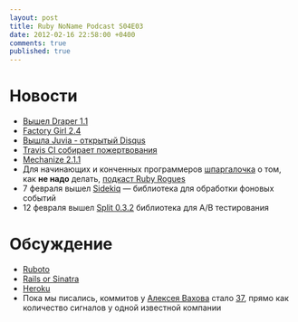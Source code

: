 ```yaml
---
layout: post
title: Ruby NoName Podcast S04E03
date: 2012-02-16 22:58:00 +0400
comments: true
published: true
---
```

# Новости

* [Вышел Draper 1.1](https://github.com/jcasimir/draper)
* [Factory Girl 2.4](http://robots.thoughtbot.com/post/15781666382/factory-girl-2-4-goes-meta)
* [Вышла Juvia - открытый Disqus](https://github.com/phusion/juvia)
* [Travis CI собирает пожертвования](https://love.travis-ci.org/)
* [Mechanize 2.1.1](http://blog.segment7.net/2012/02/03/mechanize-2-1-1)
* Для начинающих и конченных программеров [шпаргалочка](http://speakerdeck.com/u/mrjaba/p/ruby-rails-antipatterns) о том, как **не надо** делать,
[подкаст Ruby Rogues](http://rubyrogues.com/)
* 7 февраля вышел [Sidekiq](http://mperham.github.com/sidekiq/) — библиотека для обработки фоновых событий
* 12 февраля вышел [Split 0.3.2](http://www.rubyflow.com/items/7194-split-0-3-2-released) библиотека для A/B тестирования

# Обсуждение
* [Ruboto](http://rubysource.com/ruboto-rubys-and-androids-first-born/)
* [Rails or Sinatra](http://rubysource.com/rails-or-sinatra-the-best-of-both-worlds/)
* [Heroku](http://heroku.com)
* Пока мы писались, коммитов у [Алексея Вахова](http://vakhov.me/) стало [37](http://contributors.rubyonrails.org/),
	прямо как количество сигналов у одной известной компании
